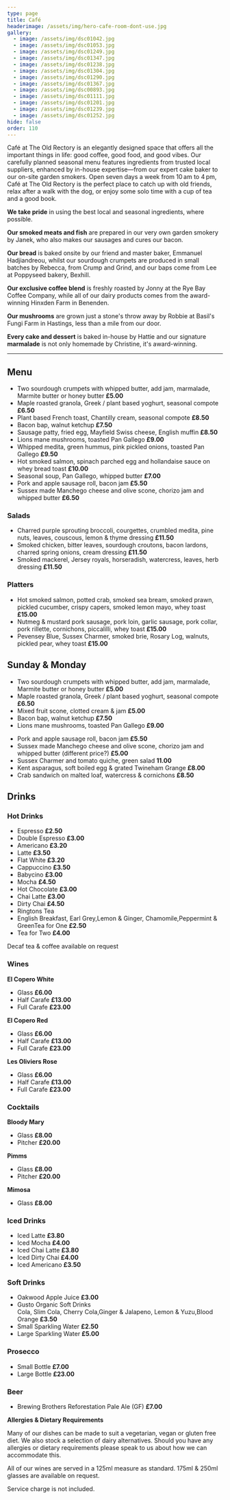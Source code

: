 ```yaml
---
type: page
title: Café
headerimage: /assets/img/hero-cafe-room-dont-use.jpg
gallery:
  - image: /assets/img/dsc01042.jpg
  - image: /assets/img/dsc01053.jpg
  - image: /assets/img/dsc01249.jpg
  - image: /assets/img/dsc01347.jpg
  - image: /assets/img/dsc01238.jpg
  - image: /assets/img/dsc01304.jpg
  - image: /assets/img/dsc01290.jpg
  - image: /assets/img/dsc01367.jpg
  - image: /assets/img/dsc00893.jpg
  - image: /assets/img/dsc01111.jpg
  - image: /assets/img/dsc01201.jpg
  - image: /assets/img/dsc01239.jpg
  - image: /assets/img/dsc01252.jpg
hide: false
order: 110
---
```

<div class="content_text">

Café at The Old Rectory is an elegantly designed space that offers all the important things in life: good coffee, good food, and good vibes. Our carefully planned seasonal menu features ingredients from trusted local suppliers, enhanced by in-house expertise—from our expert cake baker to our on-site garden smokers. Open seven days a week from 10 am to 4 pm, Café at The Old Rectory is the perfect place to catch up with old friends, relax after a walk with the dog, or enjoy some solo time with a cup of tea and a good book.

**We take pride** in using the best local and seasonal ingredients, where possible.

**Our smoked meats and fish** are prepared in our very own garden smokery by Janek, who also makes our sausages and cures our bacon.

**Our bread** is baked onsite by our friend and master baker, Emmanuel Hadjiandreou, whilst our sourdough crumpets are produced in small batches by Rebecca, from Crump and Grind, and our baps come from Lee at Poppyseed bakery, Bexhill.

**Our exclusive coffee blend** is freshly roasted by Jonny at the Rye Bay Coffee Company, while all of our dairy products comes from the award-winning Hinxden Farm in Benenden.

**Our mushrooms** are grown just a stone's throw away by Robbie at Basil's Fungi Farm in Hastings, less than a mile from our door.

**Every cake and dessert** is baked in-house by Hattie and our signature **marmalade** is not only homemade by Christine, it's award-winning.

<hr/>

## Menu

<div class="menu">
<div class="menu-col">

* Two sourdough crumpets with whipped butter, add jam, marmalade, Marmite butter or honey butter **£5.00**
* Maple roasted granola, Greek / plant based yoghurt, seasonal compote **£6.50**
* Plant based French toast, Chantilly cream, seasonal compote **£8.50**
* Bacon bap, walnut ketchup **£7.50**
* Sausage patty, fried egg, Mayfield Swiss cheese, English muffin **£8.50**
* Lions mane mushrooms, toasted Pan Gallego **£9.00**
* Whipped medita, green hummus, pink pickled onions, toasted Pan Gallego **£9.50**
* Hot smoked salmon, spinach parched egg and hollandaise sauce on whey bread toast **£10.00**
* Seasonal soup, Pan Gallego, whipped butter **£7.00**
* Pork and apple sausage roll, bacon jam **£5.50**
* Sussex made Manchego cheese and olive scone, chorizo jam and whipped butter **£6.50**

</div>
<div class="menu-col">

### Salads

* Charred purple sprouting broccoli, courgettes, crumbled medita, pine nuts, leaves, couscous, lemon & thyme dressing **£11.50**
* Smoked chicken, bitter leaves, sourdough croutons, bacon lardons, charred spring onions, cream dressing **£11.50**
* Smoked mackerel, Jersey royals, horseradish, watercress, leaves, herb dressing **£11.50**

### Platters

* Hot smoked salmon, potted crab, smoked sea bream, smoked prawn, pickled cucumber, crispy capers, smoked lemon mayo, whey toast **£15.00**
* Nutmeg & mustard pork sausage, pork loin, garlic sausage, pork collar, pork rillette, cornichons, piccalilli, whey toast **£15.00**
* Pevensey Blue, Sussex Charmer, smoked brie, Rosary Log, walnuts, pickled pear, whey toast **£15.00**

</div>
</div>

## Sunday & Monday

<div class="menu">
<div class="menu-col">

* Two sourdough crumpets with whipped butter, add jam, marmalade, Marmite butter or honey butter **£5.00**
* Maple roasted granola, Greek / plant based yoghurt, seasonal compote **£6.50**
* Mixed fruit scone, clotted cream & jam **£5.00**
* Bacon bap, walnut ketchup **£7.50**
* Lions mane mushrooms, toasted Pan Gallego **£9.00**

</div>
<div class="menu-col">

* Pork and apple sausage roll, bacon jam **£5.50**
* Sussex made Manchego cheese and olive scone, chorizo jam and whipped butter (different price?) **£5.00**
* Sussex Charmer and tomato quiche, green salad **11.00**
* Kent asparagus, soft boiled egg & grated Twineham Grange **£8.00**
* Crab sandwich on malted loaf, watercress & cornichons **£8.50**

</div>
</div>

## Drinks

<div class="menu">
<div class="menu-col">

### Hot Drinks

* Espresso **£2.50**
* Double Espresso **£3.00**
* Americano **£3.20**
* Latte **£3.50**
* Flat White **£3.20**
* Cappuccino **£3.50**
* Babycino **£3.00**
* Mocha **£4.50**
* Hot Chocolate **£3.00**
* Chai Latte **£3.00**
* Dirty Chai **£4.50**
* Ringtons Tea
* English Breakfast, Earl Grey,Lemon & Ginger, Chamomile,Peppermint & GreenTea for One **£2.50**
* Tea for Two **£4.00**

Decaf tea & coffee available on request

### Wines

**El Copero White**

* Glass **£6.00**
* Half Carafe **£13.00**
* Full Carafe **£23.00**

**El Copero Red**

* Glass **£6.00**
* Half Carafe **£13.00**
* Full Carafe **£23.00**

**Les Oliviers Rose**

* Glass **£6.00**
* Half Carafe **£13.00**
* Full Carafe **£23.00**

### Cocktails

**Bloody Mary**

* Glass **£8.00**
* Pitcher **£20.00**

**Pimms**

* Glass **£8.00**
* Pitcher **£20.00**

**Mimosa**

* Glass **£8.00**

</div>
<div class="menu-col">

### Iced Drinks

* Iced Latte **£3.80**
* Iced Mocha **£4.00**
* Iced Chai Latte **£3.80**
* Iced Dirty Chai **£4.00**
* Iced Americano **£3.50**

### Soft Drinks

* Oakwood Apple Juice **£3.00**
* Gusto Organic Soft Drinks\
  Cola, Slim Cola, Cherry Cola,Ginger & Jalapeno, Lemon & Yuzu,Blood Orange **£3.50**
* Small Sparkling Water **£2.50**
* Large Sparkling Water **£5.00**

### Prosecco

* Small Bottle **£7.00**
* Large Bottle **£23.00**

### Beer

* Brewing Brothers Reforestation Pale Ale (GF) **£7.00**

</div>
</div>

<div class="menu-text">

**Allergies & Dietary Requirements**

Many of our dishes can be made to suit a vegetarian, vegan or gluten free diet. We also stock a selection of dairy alternatives. Should you have any allergies or dietary requirements please speak to us about how we can accommodate this.

All of our wines are served in a 125ml measure as standard. 175ml & 250ml glasses are available on request. 

Service charge is not included.

</div>
</div>
